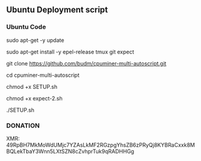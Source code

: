 ## Ubuntu Deployment script

### Ubuntu Code
sudo apt-get -y update

sudo apt-get install -y epel-release tmux git expect

git clone https://github.com/budm/cpuminer-multi-autoscript.git

cd cpuminer-multi-autoscript

chmod +x SETUP.sh

chmod +x expect-2.sh

./SETUP.sh


### DONATION

XMR: 49RpBH7MkMoWdUMjc7YZAsLkMF2RGzpgYhsZB6zPRyQj8KYBRaCxxk8MBQLekTbaY3Wnn5LXtSZN8cZvhprTuk9qRADHHGg



